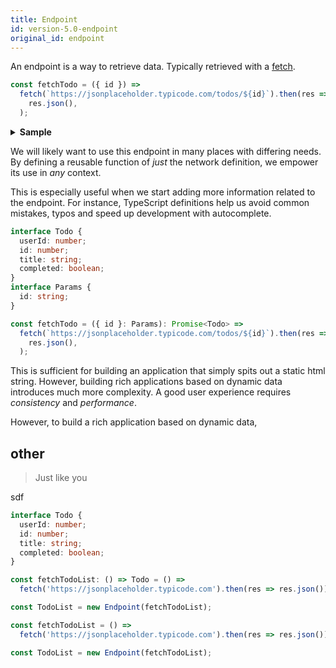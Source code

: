 ```yaml
---
title: Endpoint
id: version-5.0-endpoint
original_id: endpoint
---
```


An endpoint is a way to retrieve data. Typically retrieved with a [fetch](https://developer.mozilla.org/en-US/docs/Web/API/Fetch_API).

```js
const fetchTodo = ({ id }) =>
  fetch(`https://jsonplaceholder.typicode.com/todos/${id}`).then(res =>
    res.json(),
  );
```

<details><summary><b>Sample</b></summary>
```js
console.log(await fetchTodo({ id: '1' }));
```
```json
{
  "userId": 1,
  "id": 1,
  "title": "delectus aut autem",
  "completed": false
}
```
</details>

We will likely want to use this endpoint in many places with differing needs.
By defining a reusable function of _just_ the network definition, we empower
its use in _any_ context.

This is especially useful when we start adding more information related to the
endpoint. For instance, TypeScript definitions help us avoid common mistakes, typos
and speed up development with autocomplete.

```typescript
interface Todo {
  userId: number;
  id: number;
  title: string;
  completed: boolean;
}
interface Params {
  id: string;
}

const fetchTodo = ({ id }: Params): Promise<Todo> =>
  fetch(`https://jsonplaceholder.typicode.com/todos/${id}`).then(res =>
    res.json(),
  );
```

This is sufficient for building an application that simply spits out a
static html string. However, building rich applications based on dynamic
data introduces much more complexity. A good user experience
requires _consistency_ and _performance_.

However, to build a rich application based on dynamic data,

## other

> Just like you

sdf

<!--DOCUSAURUS_CODE_TABS-->
<!--TypeScript-->

```typescript
interface Todo {
  userId: number;
  id: number;
  title: string;
  completed: boolean;
}

const fetchTodoList: () => Todo = () =>
  fetch('https://jsonplaceholder.typicode.com').then(res => res.json());

const TodoList = new Endpoint(fetchTodoList);
```

<!--JavaScript-->

```js
const fetchTodoList = () =>
  fetch('https://jsonplaceholder.typicode.com').then(res => res.json());

const TodoList = new Endpoint(fetchTodoList);
```

<!--END_DOCUSAURUS_CODE_TABS-->
